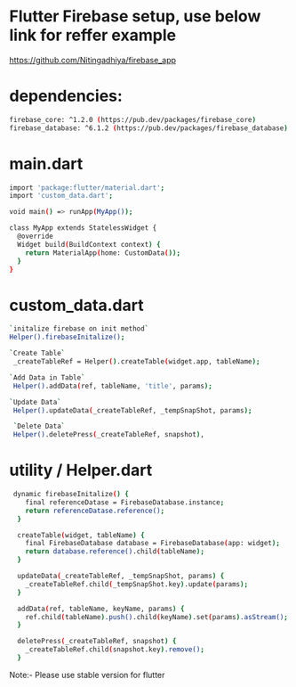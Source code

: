 # Flutter Firebase setup, use below link for reffer example 

https://github.com/Nitingadhiya/firebase_app


# dependencies:
 ```bash
 firebase_core: ^1.2.0 (https://pub.dev/packages/firebase_core)
 firebase_database: ^6.1.2 (https://pub.dev/packages/firebase_database)
 ```

# main.dart
```bash
import 'package:flutter/material.dart';
import 'custom_data.dart';

void main() => runApp(MyApp());

class MyApp extends StatelessWidget {
  @override
  Widget build(BuildContext context) {
    return MaterialApp(home: CustomData());
  }
}
```

# custom_data.dart
```bash
`initalize firebase on init method`
Helper().firebaseInitalize();

`Create Table`
 _createTableRef = Helper().createTable(widget.app, tableName);

`Add Data in Table`
 Helper().addData(ref, tableName, 'title', params);

`Update Data`
 Helper().updateData(_createTableRef, _tempSnapShot, params);

 `Delete Data`
 Helper().deletePress(_createTableRef, snapshot),
```


# utility / Helper.dart
```bash
 dynamic firebaseInitalize() {
    final referenceDatase = FirebaseDatabase.instance;
    return referenceDatase.reference();
  }

  createTable(widget, tableName) {
    final FirebaseDatabase database = FirebaseDatabase(app: widget);
    return database.reference().child(tableName);
  }

  updateData(_createTableRef, _tempSnapShot, params) {
    _createTableRef.child(_tempSnapShot.key).update(params);
  }

  addData(ref, tableName, keyName, params) {
    ref.child(tableName).push().child(keyName).set(params).asStream();
  }

  deletePress(_createTableRef, snapshot) {
    _createTableRef.child(snapshot.key).remove();
  }
```

Note:- Please use stable version for flutter 
